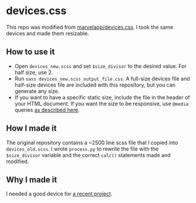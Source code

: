 # devices.css
This repo was modified from [marvelapp/devices.css](https://github.com/marvelapp/devices.css). I took the same devices and made them resizable.

## How to use it

* Open `devices_new.scss` and set `$size_divisor` to the desired value. For half size, use 2.
* Run `sass devices_new.scss output_file.css`. A full-size devices file and half-size devices file are included with this repository, but you can generate any size.
* If you want to have a specific static size, include the file in the header of your HTML document. If you want the size to be responsive, use `@media` queries [as described here](https://www.w3schools.com/cssref/css3_pr_mediaquery.asp).

## How I made it

The original repository contains a ~2500 line scss file that I copied into `devices_old.scss`. I wrote `process.py` to rewrite the file with the `$size_divisor` variable and the correct `calc()` statements made and modified.

## Why I made it

I needed a good device for [a recent project](https://smsjournal.xyz).
